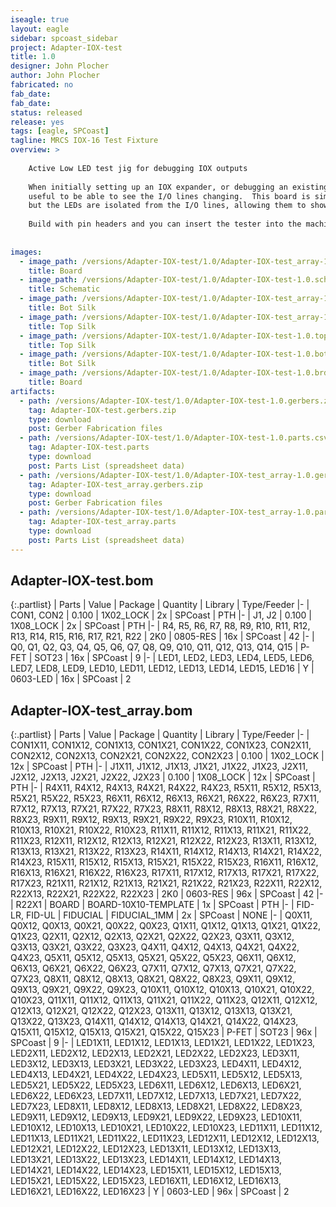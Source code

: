 ```yaml
---
iseagle: true
layout: eagle
sidebar: spcoast_sidebar
project: Adapter-IOX-test
title: 1.0
designer: John Plocher
author: John Plocher
fabricated: no
fab_date: 
fab_date: 
status: released
release: yes
tags: [eagle, SPCoast]
tagline: MRCS IOX-16 Test Fixture 
overview: >
    
    Active Low LED test jig for debugging IOX outputs
    
    When initially setting up an IOX expander, or debugging an existing installation, it is
    useful to be able to see the I/O lines changing.  This board is similar to the CMRI Output Test Card,
    but the LEDs are isolated from the I/O lines, allowing them to show the status of both outputs and inputs.
    
    Build with pin headers and you can insert the tester into the machined headers on the IOX or cpNode boards.
    
    
images:
  - image_path: /versions/Adapter-IOX-test/1.0/Adapter-IOX-test_array-1.0.brd.png
    title: Board
  - image_path: /versions/Adapter-IOX-test/1.0/Adapter-IOX-test-1.0.sch.png
    title: Schematic
  - image_path: /versions/Adapter-IOX-test/1.0/Adapter-IOX-test_array-1.0.bot.brd.png
    title: Bot Silk
  - image_path: /versions/Adapter-IOX-test/1.0/Adapter-IOX-test_array-1.0.top.brd.png
    title: Top Silk
  - image_path: /versions/Adapter-IOX-test/1.0/Adapter-IOX-test-1.0.top.brd.png
    title: Top Silk
  - image_path: /versions/Adapter-IOX-test/1.0/Adapter-IOX-test-1.0.bot.brd.png
    title: Bot Silk
  - image_path: /versions/Adapter-IOX-test/1.0/Adapter-IOX-test-1.0.brd.png
    title: Board
artifacts:
  - path: /versions/Adapter-IOX-test/1.0/Adapter-IOX-test-1.0.gerbers.zip
    tag: Adapter-IOX-test.gerbers.zip
    type: download
    post: Gerber Fabrication files
  - path: /versions/Adapter-IOX-test/1.0/Adapter-IOX-test-1.0.parts.csv
    tag: Adapter-IOX-test.parts
    type: download
    post: Parts List (spreadsheet data)
  - path: /versions/Adapter-IOX-test/1.0/Adapter-IOX-test_array-1.0.gerbers.zip
    tag: Adapter-IOX-test_array.gerbers.zip
    type: download
    post: Gerber Fabrication files
  - path: /versions/Adapter-IOX-test/1.0/Adapter-IOX-test_array-1.0.parts.csv
    tag: Adapter-IOX-test_array.parts
    type: download
    post: Parts List (spreadsheet data)
---
```


## Adapter-IOX-test.bom

{:.partlist}
| Parts | Value | Package | Quantity | Library | Type/Feeder
|-
| CON1, CON2 | 0.100 | 1X02_LOCK | 2x | SPCoast | PTH
|-
| J1, J2 | 0.100 | 1X08_LOCK | 2x | SPCoast | PTH
|-
| R4, R5, R6, R7, R8, R9, R10, R11, R12, R13, R14, R15, R16, R17, R21, R22 | 2K0 | 0805-RES | 16x | SPCoast | 42
|-
| Q0, Q1, Q2, Q3, Q4, Q5, Q6, Q7, Q8, Q9, Q10, Q11, Q12, Q13, Q14, Q15 | P-FET | SOT23 | 16x | SPCoast | 9
|-
| LED1, LED2, LED3, LED4, LED5, LED6, LED7, LED8, LED9, LED10, LED11, LED12, LED13, LED14, LED15, LED16 | Y | 0603-LED | 16x | SPCoast | 2

## Adapter-IOX-test_array.bom

{:.partlist}
| Parts | Value | Package | Quantity | Library | Type/Feeder
|-
| CON1X11, CON1X12, CON1X13, CON1X21, CON1X22, CON1X23, CON2X11, CON2X12, CON2X13, CON2X21, CON2X22, CON2X23 | 0.100 | 1X02_LOCK | 12x | SPCoast | PTH
|-
| J1X11, J1X12, J1X13, J1X21, J1X22, J1X23, J2X11, J2X12, J2X13, J2X21, J2X22, J2X23 | 0.100 | 1X08_LOCK | 12x | SPCoast | PTH
|-
| R4X11, R4X12, R4X13, R4X21, R4X22, R4X23, R5X11, R5X12, R5X13, R5X21, R5X22, R5X23, R6X11, R6X12, R6X13, R6X21, R6X22, R6X23, R7X11, R7X12, R7X13, R7X21, R7X22, R7X23, R8X11, R8X12, R8X13, R8X21, R8X22, R8X23, R9X11, R9X12, R9X13, R9X21, R9X22, R9X23, R10X11, R10X12, R10X13, R10X21, R10X22, R10X23, R11X11, R11X12, R11X13, R11X21, R11X22, R11X23, R12X11, R12X12, R12X13, R12X21, R12X22, R12X23, R13X11, R13X12, R13X13, R13X21, R13X22, R13X23, R14X11, R14X12, R14X13, R14X21, R14X22, R14X23, R15X11, R15X12, R15X13, R15X21, R15X22, R15X23, R16X11, R16X12, R16X13, R16X21, R16X22, R16X23, R17X11, R17X12, R17X13, R17X21, R17X22, R17X23, R21X11, R21X12, R21X13, R21X21, R21X22, R21X23, R22X11, R22X12, R22X13, R22X21, R22X22, R22X23 | 2K0 | 0603-RES | 96x | SPCoast | 42
|-
| R22X1 | BOARD | BOARD-10X10-TEMPLATE | 1x | SPCoast | PTH
|-
| FID-LR, FID-UL | FIDUCIAL | FIDUCIAL_1MM | 2x | SPCoast | NONE
|-
| Q0X11, Q0X12, Q0X13, Q0X21, Q0X22, Q0X23, Q1X11, Q1X12, Q1X13, Q1X21, Q1X22, Q1X23, Q2X11, Q2X12, Q2X13, Q2X21, Q2X22, Q2X23, Q3X11, Q3X12, Q3X13, Q3X21, Q3X22, Q3X23, Q4X11, Q4X12, Q4X13, Q4X21, Q4X22, Q4X23, Q5X11, Q5X12, Q5X13, Q5X21, Q5X22, Q5X23, Q6X11, Q6X12, Q6X13, Q6X21, Q6X22, Q6X23, Q7X11, Q7X12, Q7X13, Q7X21, Q7X22, Q7X23, Q8X11, Q8X12, Q8X13, Q8X21, Q8X22, Q8X23, Q9X11, Q9X12, Q9X13, Q9X21, Q9X22, Q9X23, Q10X11, Q10X12, Q10X13, Q10X21, Q10X22, Q10X23, Q11X11, Q11X12, Q11X13, Q11X21, Q11X22, Q11X23, Q12X11, Q12X12, Q12X13, Q12X21, Q12X22, Q12X23, Q13X11, Q13X12, Q13X13, Q13X21, Q13X22, Q13X23, Q14X11, Q14X12, Q14X13, Q14X21, Q14X22, Q14X23, Q15X11, Q15X12, Q15X13, Q15X21, Q15X22, Q15X23 | P-FET | SOT23 | 96x | SPCoast | 9
|-
| LED1X11, LED1X12, LED1X13, LED1X21, LED1X22, LED1X23, LED2X11, LED2X12, LED2X13, LED2X21, LED2X22, LED2X23, LED3X11, LED3X12, LED3X13, LED3X21, LED3X22, LED3X23, LED4X11, LED4X12, LED4X13, LED4X21, LED4X22, LED4X23, LED5X11, LED5X12, LED5X13, LED5X21, LED5X22, LED5X23, LED6X11, LED6X12, LED6X13, LED6X21, LED6X22, LED6X23, LED7X11, LED7X12, LED7X13, LED7X21, LED7X22, LED7X23, LED8X11, LED8X12, LED8X13, LED8X21, LED8X22, LED8X23, LED9X11, LED9X12, LED9X13, LED9X21, LED9X22, LED9X23, LED10X11, LED10X12, LED10X13, LED10X21, LED10X22, LED10X23, LED11X11, LED11X12, LED11X13, LED11X21, LED11X22, LED11X23, LED12X11, LED12X12, LED12X13, LED12X21, LED12X22, LED12X23, LED13X11, LED13X12, LED13X13, LED13X21, LED13X22, LED13X23, LED14X11, LED14X12, LED14X13, LED14X21, LED14X22, LED14X23, LED15X11, LED15X12, LED15X13, LED15X21, LED15X22, LED15X23, LED16X11, LED16X12, LED16X13, LED16X21, LED16X22, LED16X23 | Y | 0603-LED | 96x | SPCoast | 2
